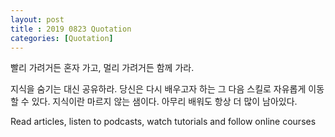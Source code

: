 ```yaml
---
layout: post
title : 2019 0823 Quotation
categories: [Quotation]
---
```


빨리 가려거든 혼자 가고, 멀리 가려거든 함께 가라.

지식을 숨기는 대신 공유하라. 당신은 다시 배우고자 하는 그 다음 스킬로 자유롭게 이동할 수 있다. 지식이란 마르지 않는 샘이다. 아무리 배워도 항상 더 많이 남아있다.

Read articles, listen to podcasts, watch tutorials and follow online courses